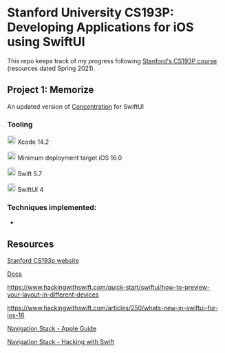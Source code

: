 # Stanford University CS193P: Developing Applications for iOS using SwiftUI

This repo keeps track of my progress following [Stanford's CS193P course](https://cs193p.sites.stanford.edu/) (resources dated Spring 2021).

## Project 1: Memorize

An updated version of [Concentration](https://github.com/emwalks/Concentration) for  SwiftUI

### Tooling

<img src="https://developer.apple.com/assets/elements/icons/xcode-cloud/xcode-cloud-128x128_2x.png" width="20" style="border-radius: 25%"> Xcode 14.2

<img src="https://developer.apple.com/assets/elements/icons/ios-16-num/ios-16-num-96x96_2x.png" width="20" style="border-radius: 25%"> Minimum deployment target iOS 16.0

<img src="https://developer.apple.com/swift/images/swift-og.png" width="20" style="border-radius: 25%"> Swift 5.7

<img src="https://developer.apple.com/assets/elements/icons/swiftui/swiftui-96x96_2x.png" width="20" style="border-radius: 25%"> SwiftUI 4


### Techniques implemented:

- 

## Resources

[Stanford CS193p website](https://cs193p.sites.stanford.edu/)

[Docs](https://github.com/emwalks/Memorize/tree/main/Docs)

https://www.hackingwithswift.com/quick-start/swiftui/how-to-preview-your-layout-in-different-devices 

https://www.hackingwithswift.com/articles/250/whats-new-in-swiftui-for-ios-16 

[Navigation Stack - Apple Guide](https://developer.apple.com/tutorials/app-dev-training/creating-a-navigation-hierarchy)

[Navigation Stack - Hacking with Swift](https://www.hackingwithswift.com/quick-start/swiftui/how-to-use-programmatic-navigation-in-swiftui)
